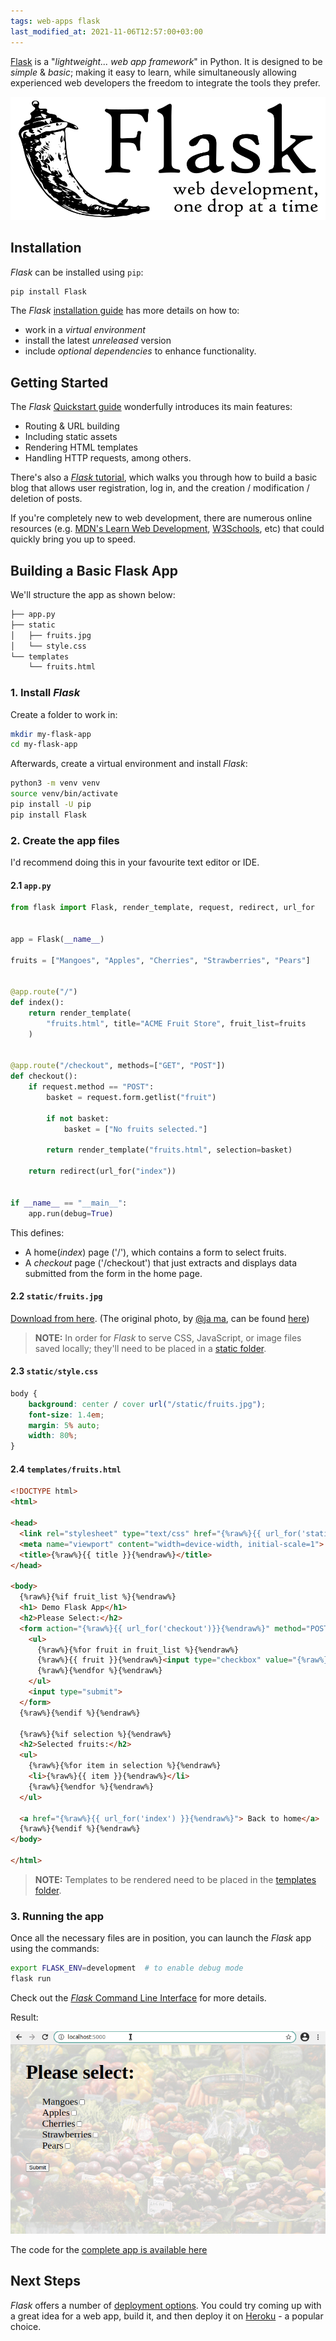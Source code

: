 ```yaml
---
tags: web-apps flask
last_modified_at: 2021-11-06T12:57:00+03:00
---
```

[Flask][flask] is a "*lightweight... web app framework*" in Python. It is designed to be *simple* & *basic*; making it easy to learn, while simultaneously allowing experienced web developers the freedom to integrate the tools they prefer.

![Flask logo][flask-logo]

## Installation

*Flask* can be installed using `pip`:

```bash
pip install Flask
```

The *Flask* [installation guide][flask-install] has more details on how to:

- work in a *virtual environment*
- install the latest *unreleased* version
- include *optional dependencies* to enhance functionality.

## Getting Started

The *Flask* [Quickstart guide][flask-quickstart] wonderfully introduces its main features:

- Routing & URL building
- Including static assets
- Rendering HTML templates
- Handling HTTP requests, among others.

There's also a [*Flask* tutorial][flask-tutorial], which walks you through how to build a basic blog that allows user registration, log in, and the creation / modification / deletion of posts.

If you're completely new to web development, there are numerous online resources (e.g. [MDN's Learn Web Development][mdn-learn], [W3Schools][w3schools], etc) that could quickly bring you up to speed.

## Building a Basic Flask App

We'll structure the app as shown below:

```md
├── app.py
├── static
│   ├── fruits.jpg
│   └── style.css
└── templates
    └── fruits.html
```

### 1. Install *Flask*

Create a folder to work in:

```bash
mkdir my-flask-app
cd my-flask-app
```

Afterwards, create a virtual environment and install *Flask*:

```bash
python3 -m venv venv
source venv/bin/activate
pip install -U pip
pip install Flask
```

### 2. Create the app files

I'd recommend doing this in your favourite text editor or IDE.

#### 2.1 `app.py`

```python
from flask import Flask, render_template, request, redirect, url_for


app = Flask(__name__)

fruits = ["Mangoes", "Apples", "Cherries", "Strawberries", "Pears"]


@app.route("/")
def index():
    return render_template(
        "fruits.html", title="ACME Fruit Store", fruit_list=fruits
    )


@app.route("/checkout", methods=["GET", "POST"])
def checkout():
    if request.method == "POST":
        basket = request.form.getlist("fruit")

        if not basket:
            basket = ["No fruits selected."]

        return render_template("fruits.html", selection=basket)

    return redirect(url_for("index"))


if __name__ == "__main__":
    app.run(debug=True)
```

This defines:

- A home(*index*) page ('/'), which contains a form to select fruits.
- A *checkout* page ('/checkout') that just extracts and displays data submitted from the form in the home page.

#### 2.2 `static/fruits.jpg`

[Download from here][app-background]. (The original photo, by [@ja ma][@ja ma], can be found [here][unsplash-img-link])

> **NOTE:** In order for *Flask* to serve CSS, JavaScript, or image files saved locally; they'll need to be placed in a [static folder][static-folder].

#### 2.3 `static/style.css`

```css
body {
    background: center / cover url("/static/fruits.jpg");
    font-size: 1.4em;
    margin: 5% auto;
    width: 80%;
}
```

#### 2.4 `templates/fruits.html`

```html
<!DOCTYPE html>
<html>

<head>
  <link rel="stylesheet" type="text/css" href="{%raw%}{{ url_for('static', filename='style.css')}}{%endraw%}">
  <meta name="viewport" content="width=device-width, initial-scale=1">
  <title>{%raw%}{{ title }}{%endraw%}</title>
</head>

<body>
  {%raw%}{%if fruit_list %}{%endraw%}
  <h1> Demo Flask App</h1>
  <h2>Please Select:</h2>
  <form action="{%raw%}{{ url_for('checkout')}}{%endraw%}" method="POST">
    <ul>
      {%raw%}{%for fruit in fruit_list %}{%endraw%}
      {%raw%}{{ fruit }}{%endraw%}<input type="checkbox" value="{%raw%}{{ fruit }}{%endraw%}" name="fruit"><br>
      {%raw%}{%endfor %}{%endraw%}
    </ul>
    <input type="submit">
  </form>
  {%raw%}{%endif %}{%endraw%}

  {%raw%}{%if selection %}{%endraw%}
  <h2>Selected fruits:</h2>
  <ul>
    {%raw%}{%for item in selection %}{%endraw%}
    <li>{%raw%}{{ item }}{%endraw%}</li>
    {%raw%}{%endfor %}{%endraw%}
  </ul>

  <a href="{%raw%}{{ url_for('index') }}{%endraw%}"> Back to home</a>
  {%raw%}{%endif %}{%endraw%}
</body>

</html>
```

> **NOTE:** Templates to be rendered need to be placed in the [templates folder][templates-folder].

### 3. Running the app

Once all the necessary files are in position, you can launch the *Flask* app using the commands:

```bash
export FLASK_ENV=development  # to enable debug mode
flask run
```

Check out the [*Flask* Command Line Interface][flask-cli] for more details.

Result:

![ACME groceries webpage][app-screencast]

The code for the [complete app is available here][github-link]

## Next Steps

*Flask* offers a number of [deployment options][flask-deploy]. You could try coming up with a great idea for a web app, build it, and then deploy it on [Heroku][heroku] - a popular choice.

[flask]: https://flask.palletsprojects.com/
[flask-logo]: /assets/images/articles/flask-webapp/logo-full.svg
[flask-install]: https://flask.palletsprojects.com/en/2.0.x/installation/
[flask-quickstart]: https://flask.palletsprojects.com/en/2.0.x/quickstart/
[flask-tutorial]: https://flask.palletsprojects.com/en/2.0.x/tutorial
[flask-cli]: https://flask.palletsprojects.com/en/2.0.x/cli/
[flask-deploy]: https://flask.palletsprojects.com/en/2.0.x/deploying/
[app-background]: https://raw.githubusercontent.com/Tim-Abwao/blog-projects/main/basic-flask-app/static/fruits.jpg
[mdn-learn]: https://developer.mozilla.org/en-US/docs/Learn
[w3schools]: https://www.w3schools.com
[static-folder]: https://flask.palletsprojects.com/en/2.0.x/api/#flask.Flask.static_folder
[templates-folder]: https://flask.palletsprojects.com/en/2.0.x/api/#flask.Flask.template_folder
[app-screencast]: /assets/images/articles/flask-webapp/flask-demo.gif
[github-link]: https://github.com/Tim-Abwao/blog-projects/tree/main/basic-flask-app
[heroku]: https://devcenter.heroku.com/articles/getting-started-with-python?singlepage=true
[@ja ma]: https://unsplash.com/@ja_ma
[unsplash-img-link]: https://unsplash.com/photos/-gOUx23DNks
